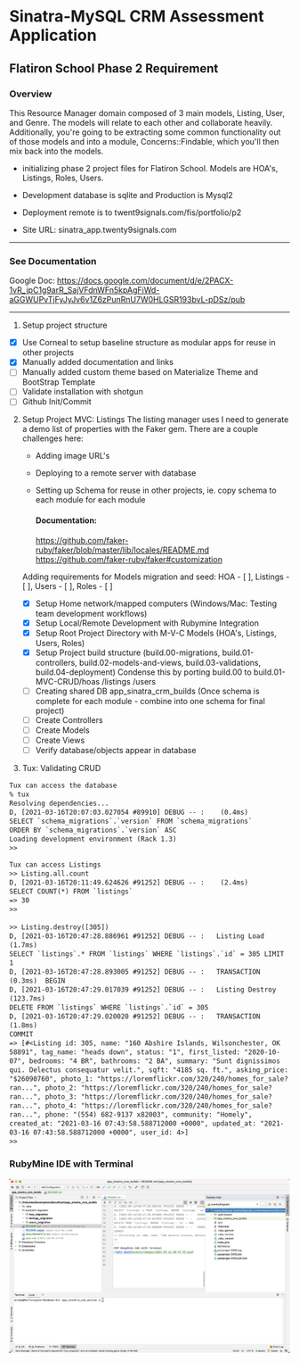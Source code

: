 # Sinatra-MySQL CRM Assessment Application

## Flatiron School Phase 2 Requirement

### Overview

This Resource Manager domain composed of 3 main models, Listing, User, and Genre. The models will relate to each other
and collaborate heavily. Additionally, you're going to be extracting some common functionality out of those models and
into a module, Concerns::Findable, which you'll then mix back into the models.

- initializing phase 2 project files for Flatiron School.  Models are HOA's, Listings, Roles, Users. 

- Development database is sqlite and Production is Mysql2

- Deployment remote is to twent9signals.com/fis/portfolio/p2

- Site URL: sinatra_app.twenty9signals.com
*****

### See Documentation

Google
Doc: https://docs.google.com/document/d/e/2PACX-1vR_jpC1g9arR_SajVFdnWFn5kpAgFiWd-aGGWUPvTjFyJyJv6v1Z6zPunRnU7W0HLGSR193bvL-pDSz/pub
*****

1. Setup project structure

- [x] Use Corneal to setup baseline structure as modular apps for reuse in other projects
- [x] Manually added documentation and links
- [ ] Manually added custom theme based on Materialize Theme and BootStrap Template
- [ ] Validate installation with shotgun
- [ ] Github Init/Commit

2. Setup Project MVC: Listings The listing manager uses I need to generate a demo list of properties with the Faker gem.
   There are a couple challenges here:
    - Adding image URL's
    - Deploying to a remote server with database
    - Setting up Schema for reuse in other projects, ie. copy schema to each module for each module

      #### Documentation:
      https://github.com/faker-ruby/faker/blob/master/lib/locales/README.md
      https://github.com/faker-ruby/faker#customization
      

    Adding requirements for Models migration and seed: HOA - [ ], Listings - [ ], Users - [ ], Roles - [ ]
    - [x] Setup Home network/mapped computers (Windows/Mac: Testing team development workflows)
    - [x] Setup Local/Remote Development with Rubymine Integration
    - [x] Setup Root Project Directory with M-V-C Models (HOA's, Listings, Users, Roles)
    - [x] Setup Project build structure (build.00-migrations, build.01-controllers, 
           build.02-models-and-views, build.03-validations, build.04-deployment)
           Condense this by porting build.00 to build.01-MVC-CRUD/hoas  /listings   /users
    - [ ] Creating shared DB app_sinatra_crm_builds 
          (Once schema is complete for each module - combine into one schema for final project)
    - [ ] Create Controllers
    - [ ] Create Models
    - [ ] Create Views
    - [ ] Verify database/objects appear in database

3. Tux: Validating CRUD
```
Tux can access the database
% tux
Resolving dependencies...
D, [2021-03-16T20:07:03.027054 #89910] DEBUG -- :    (0.4ms)  
SELECT `schema_migrations`.`version` FROM `schema_migrations` 
ORDER BY `schema_migrations`.`version` ASC
Loading development environment (Rack 1.3)
>> 
```

```
Tux can access Listings
>> Listing.all.count
D, [2021-03-16T20:11:49.624626 #91252] DEBUG -- :    (2.4ms)  
SELECT COUNT(*) FROM `listings`
=> 30
>> 

>> Listing.destroy([305])
D, [2021-03-16T20:47:28.886961 #91252] DEBUG -- :   Listing Load (1.7ms)  
SELECT `listings`.* FROM `listings` WHERE `listings`.`id` = 305 LIMIT 1
D, [2021-03-16T20:47:28.893005 #91252] DEBUG -- :   TRANSACTION (0.3ms)  BEGIN
D, [2021-03-16T20:47:29.017039 #91252] DEBUG -- :   Listing Destroy (123.7ms)  
DELETE FROM `listings` WHERE `listings`.`id` = 305
D, [2021-03-16T20:47:29.020020 #91252] DEBUG -- :   TRANSACTION (1.8ms)  
COMMIT
=> [#<Listing id: 305, name: "160 Abshire Islands, Wilsonchester, OK 58891", tag_name: "heads down", status: "1", first_listed: "2020-10-07", bedrooms: "4 BR", bathrooms: "2 BA", summary: "Sunt dignissimos qui. Delectus consequatur velit.", sqft: "4185 sq. ft.", asking_price: "$26090760", photo_1: "https://loremflickr.com/320/240/homes_for_sale?ran...", photo_2: "https://loremflickr.com/320/240/homes_for_sale?ran...", photo_3: "https://loremflickr.com/320/240/homes_for_sale?ran...", photo_4: "https://loremflickr.com/320/240/homes_for_sale?ran...", phone: "(554) 682-9137 x82003", community: "Homely", created_at: "2021-03-16 07:43:58.588712000 +0000", updated_at: "2021-03-16 07:43:58.588712000 +0000", user_id: 4>]
>> 
```
### RubyMine IDE with Terminal
![alt text](docs/2021-03-20_13-36-51.png)


